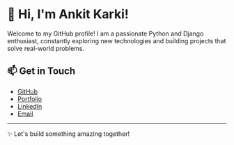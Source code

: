 # 👋 Hi, I'm Ankit Karki!

Welcome to my GitHub profile! I am a passionate Python and Django enthusiast, constantly exploring new technologies and building projects that solve real-world problems.


## 📫 Get in Touch
- [GitHub](https://github.com/ankitkarki27)
- [Portfolio](https://ankitkarki27.github.io)
- [LinkedIn](https://linkedin.com/in/ankitkarki27)
- [Email](mailto:ankitkarki27@gmail.com)

---

✨ Let's build something amazing together!

